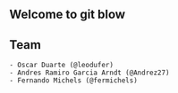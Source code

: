 ## Welcome to git blow

## Team
	- Oscar Duarte (@leodufer)
	- Andres Ramiro Garcia Arndt (@Andrez27)
	- Fernando Michels (@fermichels)
